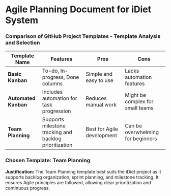 
# Agile Planning Document for iDiet System


### Comparison of GitHub Project Templates - Template Analysis and Selection

| Template Name          | Features | Pros | Cons |
|------------------------|----------|------|------|
| **Basic Kanban**       | To-do, In-progress, Done columns | Simple and easy to use | Lacks automation features |
| **Automated Kanban**   | Includes automation for task progression | Reduces manual work | Might be complex for small teams |
| **Team Planning**      | Supports milestone tracking and backlog prioritization | Best for Agile development | Can be overwhelming for beginners |

### Chosen Template: **Team Planning**
**Justification:** The Team Planning template best suits the iDiet project as it supports backlog organization, sprint planning, and milestone tracking. 
It ensures Agile principles are followed, allowing clear prioritization and continuous progress.
